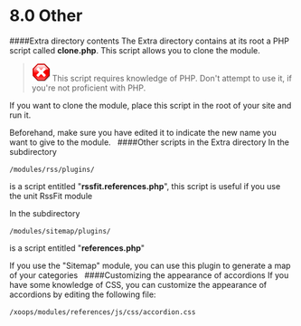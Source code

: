 # 8.0 Other

####Extra directory contents
The Extra directory contains at its root a PHP script called **clone.php**. This script allows you to clone the module.

> ![](../assets/info/stop.png) This script requires knowledge of PHP. Don't attempt to use it, if you're not proficient with PHP.

If you want to clone the module, place this script in the root of your site and run it.

Beforehand, make sure you have edited it to indicate the new name you want to give to the module.
 
####Other scripts in the Extra directory
In the subdirectory 

```
/modules/rss/plugins/ 
```

is a script entitled "**rssfit.references.php**", this script is useful if you use the unit RssFit module

In the subdirectory 

```
/modules/sitemap/plugins/ 
```

is a script entitled "**references.php**" 

If you use the "Sitemap" module, you can use this plugin to generate a map of your categories
 
####Customizing the appearance of accordions
If you have some knowledge of CSS, you can customize the appearance of accordions by editing the following file: 
```
/xoops/modules/references/js/css/accordion.css
```